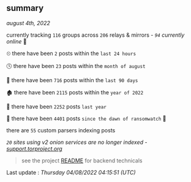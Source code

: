 
## summary
_august 4th, 2022_

currently tracking `116` groups across `206` relays & mirrors - _`94` currently online_ 📡

⏲ there have been `2` posts within the `last 24 hours`

🕓 there have been `23` posts within the `month of august`

📅 there have been `716` posts within the `last 90 days`

🏚 there have been `2115` posts within the `year of 2022`

🚀 there have been `2252` posts `last year`

🦕 there have been `4401` posts `since the dawn of ransomwatch` 🐣

there are `55` custom parsers indexing posts

_`20` sites using v2 onion services are no longer indexed - [support.torproject.org](https://support.torproject.org/onionservices/v2-deprecation/)_

> see the project [README](https://github.com/jmousqueton/ransomwatch#readme) for backend technicals



Last update : _Thursday 04/08/2022 04:15:51 (UTC)_

